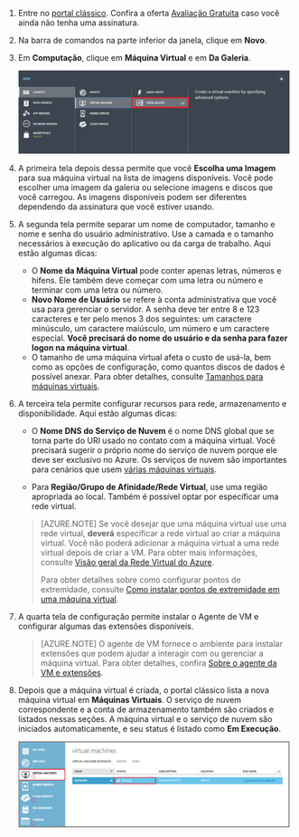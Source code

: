 1. Entre no [portal clássico](http://manage.windowsazure.com). Confira a oferta [Avaliação Gratuita](https://azure.microsoft.com/pricing/free-trial/) caso você ainda não tenha uma assinatura.

2. Na barra de comandos na parte inferior da janela, clique em **Novo**.

3. Em **Computação**, clique em **Máquina Virtual** e em **Da Galeria**.

	![Navegar até Da Galeria na barra de comandos](./media/virtual-machines-create-WindowsVM/fromgallery.png)

4. A primeira tela depois dessa permite que você **Escolha uma Imagem** para sua máquina virtual na lista de imagens disponíveis. Você pode escolher uma imagem da galeria ou selecione imagens e discos que você carregou. As imagens disponíveis podem ser diferentes dependendo da assinatura que você estiver usando.

5. A segunda tela permite separar um nome de computador, tamanho e nome e senha do usuário administrativo. Use a camada e o tamanho necessários à execução do aplicativo ou da carga de trabalho. Aqui estão algumas dicas:

	- O **Nome da Máquina Virtual** pode conter apenas letras, números e hifens. Ele também deve começar com uma letra ou número e terminar com uma letra ou número.
	- **Novo Nome de Usuário** se refere à conta administrativa que você usa para gerenciar o servidor. A senha deve ter entre 8 e 123 caracteres e ter pelo menos 3 dos seguintes: um caractere minúsculo, um caractere maiúsculo, um número e um caractere especial. **Você precisará do nome do usuário e da senha para fazer logon na máquina virtual**.
	- O tamanho de uma máquina virtual afeta o custo de usá-la, bem como as opções de configuração, como quantos discos de dados é possível anexar. Para obter detalhes, consulte [Tamanhos para máquinas virtuais](virtual-machines-linux-sizes.md).

6. A terceira tela permite configurar recursos para rede, armazenamento e disponibilidade. Aqui estão algumas dicas:

	- O **Nome DNS do Serviço de Nuvem** é o nome DNS global que se torna parte do URI usado no contato com a máquina virtual. Você precisará sugerir o próprio nome do serviço de nuvem porque ele deve ser exclusivo no Azure. Os serviços de nuvem são importantes para cenários que usem [várias máquinas virtuais](virtual-machines-windows-classic-connect-vms.md).

	- Para **Região/Grupo de Afinidade/Rede Virtual**, use uma região apropriada ao local. Também é possível optar por especificar uma rede virtual.

	>[AZURE.NOTE] Se você desejar que uma máquina virtual use uma rede virtual, **deverá** especificar a rede virtual ao criar a máquina virtual. Você não poderá adicionar a máquina virtual a uma rede virtual depois de criar a VM. Para obter mais informações, consulte [Visão geral da Rede Virtual do Azure](virtual-networks-overview.md).
	>
	> Para obter detalhes sobre como configurar pontos de extremidade, consulte [Como instalar pontos de extremidade em uma máquina virtual](virtual-machines-windows-classic-setup-endpoints.md).

7. A quarta tela de configuração permite instalar o Agente de VM e configurar algumas das extensões disponíveis.

	>[AZURE.NOTE] O agente de VM fornece o ambiente para instalar extensões que podem ajudar a interagir com ou gerenciar a máquina virtual. Para obter detalhes, confira [Sobre o agente da VM e extensões](virtual-machines-windows-classic-agents-and-extensions.md).

8. Depois que a máquina virtual é criada, o portal clássico lista a nova máquina virtual em **Máquinas Virtuais**. O serviço de nuvem correspondente e a conta de armazenamento também são criados e listados nessas seções. A máquina virtual e o serviço de nuvem são iniciados automaticamente, e seu status é listado como **Em Execução**.

	![Configurar Agente de VM e os pontos de extremidade da máquina virtual](./media/virtual-machines-create-WindowsVM/vmcreated.png)

<!---HONumber=AcomDC_0323_2016-->